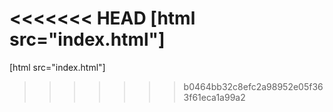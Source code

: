 <<<<<<< HEAD
[html src="index.html"]
=======

[html src="index.html"]
>>>>>>> b0464bb32c8efc2a98952e05f363f61eca1a99a2
